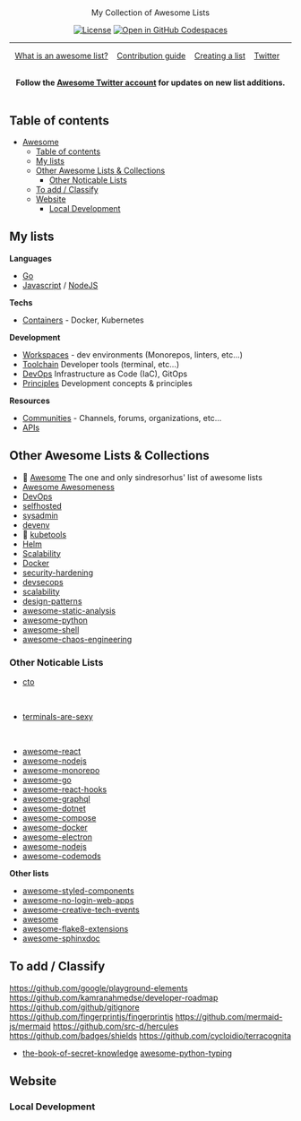 <div align="center">

#  


<p> My Collection of Awesome Lists<br></p>

<!--    
[![Status](https://img.shields.io/badge/status-active-success.svg)]()
[![GitHub Issues](https://img.shields.io/github/issues/kylelobo/The-Documentation-Compendium.svg)](https://github.com/kylelobo/The-Documentation-Compendium/issues)
[![GitHub Pull Requests](https://img.shields.io/github/issues-pr/kylelobo/The-Documentation-Compendium.svg)](https://github.com/kylelobo/The-Documentation-Compendium/pulls) 
-->


[![License](https://img.shields.io/badge/license-MIT-blue.svg)](/LICENSE)
[![Open in GitHub Codespaces](https://img.shields.io/badge/open-Codespace-black.svg?color=black&labelColor=black&label=Open-in)](https://github.com/codespaces/new?hide_repo_select=true&ref=master&repo=287333766)

------------------------------------------------------------------


<p align="center">
 <a href="https://github.com/sindresorhus/awesome/blob/main/awesome.md">What is an awesome list?</a>&nbsp;&nbsp;&nbsp;
 <a href="https://github.com/sindresorhus/awesome/blob/main/contributing.md">Contribution guide</a>&nbsp;&nbsp;&nbsp;
 <a href="https://github.com/sindresorhus/awesome/blob/main/create-list.md">Creating a list</a>&nbsp;&nbsp;&nbsp;
 <a href="https://twitter.com/awesome__re">Twitter</a>&nbsp;&nbsp;&nbsp;
</p>
</div>

<br>

<div align="center">
 <b>Follow the <a href="https://twitter.com/awesome__re">Awesome Twitter account</a> for updates on new list additions.</b>
</div>

<br>

<!-- ------------------------------- -->

## Table of contents

- [Awesome](#awesome)
  - [Table of contents](#table-of-contents)
  - [My lists](#my-lists)
  - [Other Awesome Lists \& Collections](#other-awesome-lists--collections)
    - [Other Noticable Lists](#other-noticable-lists)
  - [To add / Classify](#to-add--classify)
  - [Website](#website)
    - [Local Development](#local-development)


<!-- ------------------------------- -->


## My lists

**Languages**

- [Go](../docs/awesome-go.md)
- [Javascript](../docs/awesome-frontend.md) / [NodeJS](../docs/awesome-nodejs.md)

**Techs**

- [Containers](../docs/awesome-containers.md) - Docker, Kubernetes

**Development**


- [Workspaces](../docs/awesome-workspace.md) - dev environments (Monorepos, linters, etc...)
- [Toolchain](../docs/awesome-toolchains.md) Developer tools (terminal, etc...)
- [DevOps](../docs/awesome-devops.md) Infrastructure as Code (IaC), GitOps
- [Principles](../docs/awesome-principles.md) Development concepts & principles

**Resources**

- [Communities](../docs/awesome-communities.md) - Channels, forums, organizations, etc...
- [APIs](../docs/awesome-apis.md)

## Other Awesome Lists & Collections

- 🌟 [Awesome](https://github.com/sindresorhus/awesome) The one and only sindresorhus' list of awesome lists
- [Awesome Awesomeness](https://github.com/bayandin/awesome-awesomeness)
- [DevOps](http://awesome-devops.xyz/#awesome-devops)
- [selfhosted](https://github.com/awesome-selfhosted/awesome-selfhosted)
- [sysadmin](https://github.com/awesome-foss/awesome-sysadmin)
- [devenv](https://github.com/jondot/awesome-devenv)
- 🌟 [kubetools](https://github.com/collabnix/kubetools/blob/99d38fd50918e76d2a984609e8eb8a2ceedd4ea7/README.md)
- [Helm](https://github.com/cdwv/awesome-helm)
- [Scalability](https://github.com/binhnguyennus/awesome-scalability)
- [Docker](https://github.com/veggiemonk/awesome-docker)
- [security-hardening](https://github.com/decalage2/awesome-security-hardening)
- [devsecops](https://github.com/devsecops/awesome-devsecops)
- [scalability](https://github.com/binhnguyennus/awesome-scalability)
- [design-patterns](https://github.com/DovAmir/awesome-design-patterns)
- [awesome-static-analysis](https://github.com/mre/awesome-static-analysis)
- [awesome-python](https://github.com/vinta/awesome-python)
- [awesome-shell](https://awesome-shell.readthedocs.io/en/latest/README/)
- [awesome-chaos-engineering](https://github.com/dastergon/awesome-chaos-engineering)

### Other Noticable Lists

- [cto](https://github.com/kuchin/awesome-cto#people-management)

<br/>

- [terminals-are-sexy](https://github.com/k4m4/terminals-are-sexy)

<br/>

- [awesome-react](https://github.com/enaqx/awesome-react)
- [awesome-nodejs](https://github.com/sindresorhus/awesome-nodejs)
- [awesome-monorepo](https://github.com/korfuri/awesome-monorepo)
- [awesome-go](https://github.com/avelino/awesome-go)
- [awesome-react-hooks](https://github.com/rehooks/awesome-react-hooks)
- [awesome-graphql](https://github.com/chentsulin/awesome-graphql)
- [awesome-dotnet](https://github.com/quozd/awesome-dotnet)
- [awesome-compose](https://github.com/docker/awesome-compose)
- [awesome-docker](https://github.com/veggiemonk/awesome-docker)
- [awesome-electron](https://github.com/sindresorhus/awesome-electron)
- [awesome-nodejs](https://github.com/sindresorhus/awesome-nodejs)
- [awesome-codemods](https://github.com/rajasegar/awesome-codemods)

**Other lists**

- [awesome-styled-components](https://github.com/styled-components/awesome-styled-components)
- [awesome-no-login-web-apps](https://github.com/aviaryan/awesome-no-login-web-apps)
- [awesome-creative-tech-events](https://github.com/danvoyce/awesome-creative-tech-events)
- [awesome](https://github.com/Level/awesome)
- [awesome-flake8-extensions](https://github.com/DmytroLitvinov/awesome-flake8-extensions)
- [awesome-sphinxdoc](https://github.com/yoloseem/awesome-sphinxdoc)


## To add / Classify

<https://github.com/google/playground-elements>
<https://github.com/kamranahmedse/developer-roadmap>
<https://github.com/github/gitignore>
<https://github.com/fingerprintjs/fingerprintjs>
<https://github.com/mermaid-js/mermaid>
<https://github.com/src-d/hercules>
<https://github.com/badges/shields>
<https://github.com/cycloidio/terracognita>

- [the-book-of-secret-knowledge](https://github.com/trimstray/the-book-of-secret-knowledge)
[awesome-python-typing](https://github.com/typeddjango/awesome-python-typing)





## Website

### Local Development








<!-- 


## 📝 Table of Contents

- [About](#about)
- [Getting Started](#getting_started)
- [Deployment](#deployment)
- [Usage](#usage)
- [Built Using](#built_using)
- [TODO](../TODO.md)
- [Contributing](../CONTRIBUTING.md)
- [Authors](#authors)
- [Acknowledgments](#acknowledgement)

## 🧐 About <a name = "about"></a>

Write about 1-2 paragraphs describing the purpose of your project.

## 🏁 Getting Started <a name = "getting_started"></a>

These instructions will get you a copy of the project up and running on your local machine for development and testing purposes. See [deployment](#deployment) for notes on how to deploy the project on a live system.

### Prerequisites

What things you need to install the software and how to install them.

```
Give examples
```

### Installing

A step by step series of examples that tell you how to get a development env running.

Say what the step will be

```
Give the example
```

And repeat

```
until finished
```

End with an example of getting some data out of the system or using it for a little demo.

## 🔧 Running the tests <a name = "tests"></a>

Explain how to run the automated tests for this system.

### Break down into end to end tests

Explain what these tests test and why

```
Give an example
```

### And coding style tests

Explain what these tests test and why

```
Give an example
```

## 🎈 Usage <a name="usage"></a>

Add notes about how to use the system.

## 🚀 Deployment <a name = "deployment"></a>

Add additional notes about how to deploy this on a live system.

## ⛏️ Built Using <a name = "built_using"></a>

- [MongoDB](https://www.mongodb.com/) - Database
- [Express](https://expressjs.com/) - Server Framework
- [VueJs](https://vuejs.org/) - Web Framework
- [NodeJs](https://nodejs.org/en/) - Server Environment

## ✍️ Authors <a name = "authors"></a>

- [@kylelobo](https://github.com/kylelobo) - Idea & Initial work

See also the list of [contributors](https://github.com/kylelobo/The-Documentation-Compendium/contributors) who participated in this project.

## 🎉 Acknowledgements <a name = "acknowledgement"></a>

- Hat tip to anyone whose code was used
- Inspiration
- References



-->
